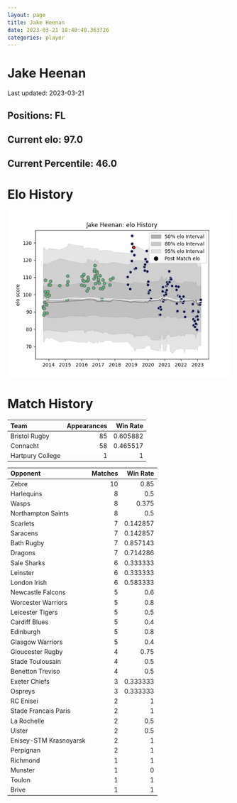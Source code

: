 ```yaml
---  
layout: page  
title: Jake Heenan  
date: 2023-03-21 18:48:40.363726  
categories: player  
---
```

# Jake Heenan


Last updated: 2023-03-21
## Positions: FL

## Current elo: 97.0

## Current Percentile: 46.0

# Elo History


![elo history](history_JakeHeenan.png)
# Match History


| Team             |   Appearances |   Win Rate |
|:-----------------|--------------:|-----------:|
| Bristol Rugby    |            85 |   0.605882 |
| Connacht         |            58 |   0.465517 |
| Hartpury College |             1 |   1        |

| Opponent               |   Matches |   Win Rate |
|:-----------------------|----------:|-----------:|
| Zebre                  |        10 |   0.85     |
| Harlequins             |         8 |   0.5      |
| Wasps                  |         8 |   0.375    |
| Northampton Saints     |         8 |   0.5      |
| Scarlets               |         7 |   0.142857 |
| Saracens               |         7 |   0.142857 |
| Bath Rugby             |         7 |   0.857143 |
| Dragons                |         7 |   0.714286 |
| Sale Sharks            |         6 |   0.333333 |
| Leinster               |         6 |   0.333333 |
| London Irish           |         6 |   0.583333 |
| Newcastle Falcons      |         5 |   0.6      |
| Worcester Warriors     |         5 |   0.8      |
| Leicester Tigers       |         5 |   0.5      |
| Cardiff Blues          |         5 |   0.4      |
| Edinburgh              |         5 |   0.8      |
| Glasgow Warriors       |         5 |   0.4      |
| Gloucester Rugby       |         4 |   0.75     |
| Stade Toulousain       |         4 |   0.5      |
| Benetton Treviso       |         4 |   0.5      |
| Exeter Chiefs          |         3 |   0.333333 |
| Ospreys                |         3 |   0.333333 |
| RC Enisei              |         2 |   1        |
| Stade Francais Paris   |         2 |   1        |
| La Rochelle            |         2 |   0.5      |
| Ulster                 |         2 |   0.5      |
| Enisey-STM Krasnoyarsk |         2 |   1        |
| Perpignan              |         2 |   1        |
| Richmond               |         1 |   1        |
| Munster                |         1 |   0        |
| Toulon                 |         1 |   1        |
| Brive                  |         1 |   1        |